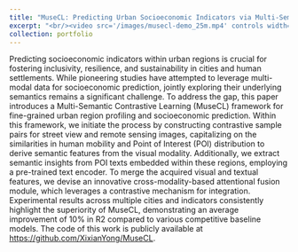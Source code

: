 ```yaml
---
title: "MuseCL: Predicting Urban Socioeconomic Indicators via Multi-Semantic Contrastive Learning"
excerpt: "<br/><video src='/images/musecl-demo_25m.mp4' controls width=720 />"
collection: portfolio
---
```


Predicting socioeconomic indicators within urban regions is crucial for fostering inclusivity, resilience, and sustainability in cities and human settlements. While pioneering studies have attempted to leverage multi-modal data for socioeconomic prediction, jointly exploring their underlying semantics remains a significant challenge.
To address the gap, this paper introduces a Multi-Semantic Contrastive Learning (MuseCL) framework for fine-grained urban region profiling and socioeconomic prediction. Within this framework, we initiate the process by constructing contrastive sample pairs for street view and remote sensing images, capitalizing on the similarities in human mobility and Point of Interest (POI) distribution to derive semantic features from the visual modality. Additionally, we extract semantic insights from POI texts embedded within these regions, employing a pre-trained text encoder. To merge the acquired visual and textual features, we devise an innovative cross-modality-based attentional fusion module, which leverages a contrastive mechanism for integration. Experimental results across multiple cities and indicators consistently highlight the superiority of MuseCL, demonstrating an average improvement of 10% in R2 compared to various competitive baseline models. The code of this work is publicly available at https://github.com/XixianYong/MuseCL.
